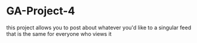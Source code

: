 # GA-Project-4

this project allows you to post about whatever you'd like to a singular feed that is the same for everyone who views it
